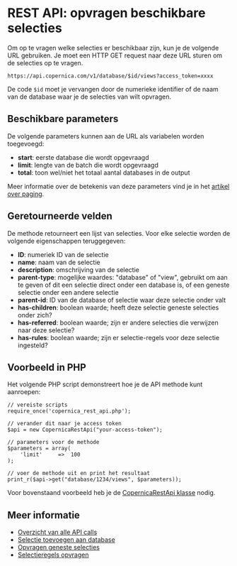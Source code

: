# REST API: opvragen beschikbare selecties

Om op te vragen welke selecties er beschikbaar zijn, kun je de volgende URL
gebruiken. Je moet een HTTP GET request naar deze URL sturen om de selecties
op te vragen.

`https://api.copernica.com/v1/database/$id/views?access_token=xxxx`

De code `$id` moet je vervangen door de numerieke identifier of de naam van de 
database waar je de selecties van wilt opvragen.

## Beschikbare parameters

De volgende parameters kunnen aan de URL als variabelen worden toegevoegd:

* **start**: eerste database die wordt opgevraagd
* **limit**: lengte van de batch die wordt opgevraagd
* **total**: toon wel/niet het totaal aantal databases in de output

Meer informatie over de betekenis van deze parameters vind je in het
[artikel over paging](rest-paging).

## Geretourneerde velden

De methode retourneert een lijst van selecties. Voor elke selectie
worden de volgende eigenschappen teruggegeven:

* **ID**: numeriek ID van de selectie
* **name**: naam van de selectie
* **description**: omschrijving van de selectie
* **parent-type**: mogelijke waardes: "database" of "view", gebruikt om aan te geven
    of dit een selectie direct onder een database is, of een geneste selectie onder een andere selectie
* **parent-id**: ID van de database of selectie waar deze selectie onder valt
* **has-children**: boolean waarde; heeft deze selectie geneste selecties onder zich?
* **has-referred**: boolean waarde; zijn er andere selecties die verwijzen naar deze selectie?
* **has-rules**: boolean waarde; zijn er selectie-regels voor deze selectie ingesteld?

## Voorbeeld in PHP

Het volgende PHP script demonstreert hoe je de API methode kunt aanroepen:

    // vereiste scripts
    require_once('copernica_rest_api.php');
    
    // verander dit naar je access token
    $api = new CopernicaRestApi("your-access-token");

    // parameters voor de methode
    $parameters = array(
        'limit'     =>  100
    );
    
    // voer de methode uit en print het resultaat
    print_r($api->get("database/1234/views", $parameters));

Voor bovenstaand voorbeeld heb je de [CopernicaRestApi klasse](rest-php) nodig.

## Meer informatie

* [Overzicht van alle API calls](rest-api)
* [Selectie toevoegen aan database](rest-post-view)
* [Opvragen geneste selecties](rest-get-view-views)
* [Selectieregels opvragen](rest-get-view-rules)
